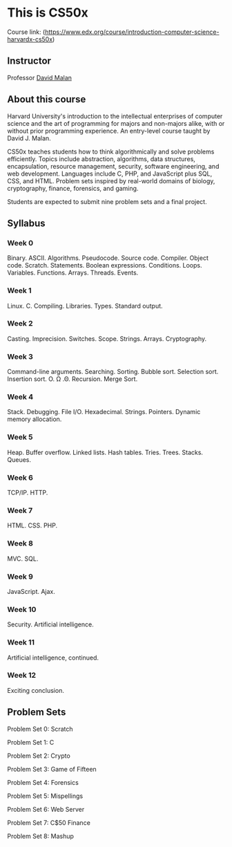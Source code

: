 # This is CS50x

Course link: (https://www.edx.org/course/introduction-computer-science-harvardx-cs50x)

## Instructor
Professor [David Malan](http://cs.harvard.edu/malan/)

## About this course

Harvard University's introduction to the intellectual enterprises of computer science and the art of programming for majors and non-majors alike, with or without prior programming experience. An entry-level course taught by David J. Malan.

CS50x teaches students how to think algorithmically and solve problems efficiently. Topics include abstraction, algorithms, data structures, encapsulation, resource management, security, software engineering, and web development. Languages include C, PHP, and JavaScript plus SQL, CSS, and HTML. Problem sets inspired by real-world domains of biology, cryptography, finance, forensics, and gaming.

Students are expected to submit nine problem sets and a final project.

## Syllabus

### Week 0

Binary. ASCII. Algorithms. Pseudocode. Source code. Compiler. Object code. Scratch. Statements. Boolean expressions. Conditions. Loops. Variables. Functions. Arrays. Threads. Events.

### Week 1

Linux. C. Compiling. Libraries. Types. Standard output.

### Week 2

Casting. Imprecision. Switches. Scope. Strings. Arrays. Cryptography.

### Week 3

Command-line arguments. Searching. Sorting. Bubble sort. Selection sort. Insertion sort. O. Ω .Θ. Recursion. Merge Sort.

### Week 4

Stack. Debugging. File I/O. Hexadecimal. Strings. Pointers. Dynamic memory allocation.

### Week 5

Heap. Buffer overflow. Linked lists. Hash tables. Tries. Trees. Stacks. Queues.

### Week 6

TCP/IP. HTTP.

### Week 7

HTML. CSS. PHP.

### Week 8

MVC. SQL.

### Week 9

JavaScript. Ajax.

### Week 10

Security. Artificial intelligence.

### Week 11

Artificial intelligence, continued.

### Week 12

Exciting conclusion.

## Problem Sets

Problem Set 0: Scratch

Problem Set 1: C

Problem Set 2: Crypto

Problem Set 3: Game of Fifteen

Problem Set 4: Forensics

Problem Set 5: Mispellings

Problem Set 6: Web Server

Problem Set 7: C$50 Finance

Problem Set 8: Mashup
